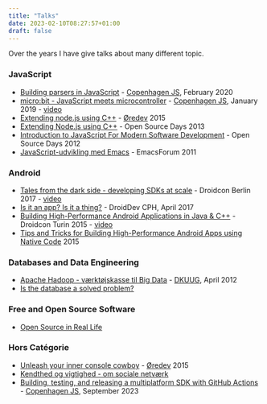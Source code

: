 ```yaml
---
title: "Talks"
date: 2023-02-10T08:27:57+01:00
draft: false
---
```


Over the years I have give talks about many different topic.

### JavaScript
* [Building parsers in JavaScript](buildingparsersinjavascript-200221073752.pdf) - [Copenhagen JS](https://copenhagenjs.dk), February 2020
* [micro:bit - JavaScript meets microcontroller](microbitandjavascript-190125061500.pdf) - [Copenhagen JS](https://copenhagenjs.dk), January 2019 - [video](https://www.youtube.com/watch?v=HYqxc_zjqMg&t=49s)
* [Extending node.js using C++](node-151107092256-lva1-app6891.pdf) - [Øredev](https://oredev.org/) 2015
* [Extending Node.js using C++](extending-nodejs-using-c-150418024335-conversion-gate01.pdf) - Open Source Days 2013
* [Introduction to JavaScript For Modern Software Development](osd12-js-120308092026-phpapp02.pdf) - Open Source Days 2012
* [JavaScript-udvikling med Emacs](js-emacs-120814073854-phpapp01.pdf) - EmacsForum 2011

### Android
* [Tales from the dark side - developing SDKs at scale](2017-09-05-kg-droidcon-berlin-170907153223.pdf) - Droidcon Berlin 2017 - [video](https://www.youtube.com/watch?v=pA1Mq-Z6NAM&t=38s)
* [Is it an app? Is it a thing?](android-things-170423065108.pdf) - DroidDev CPH, April 2017
* [Building High-Performance Android Applications in Java & C++](building-high-performance-android-apps-in-java-and-c++.pdf) - Droidcon Turin 2015 - [video](https://www.youtube.com/watch?v=CXkQt6LSPeI)
* [Tips and Tricks for Building High-Performance Android Apps using Native Code](tips-n-tricks-building-android-apps-with-native-code.pdf) 2015

### Databases and Data Engineering
* [Apache Hadoop - værktøjskasse til Big Data](dkuug-21aug2012-120823031713-phpapp02.pdf) - [DKUUG](http://www.dkuug.dk/), April 2012
* [Is the database a solved problem?](is-the-database-a-solved-problem.pdf)

### Free and Open Source Software
* [Open Source in Real Life](open-source-in-real-life-191022064452.pdf)

### Hors Catégorie
* [Unleash your inner console cowboy](consolecowboy-151107092035-lva1-app6892.pdf) - [Øredev](https://oredev.org/) 2015
* [Kendthed og vigtighed - om sociale netværk](sociale-netvrk-140930085739-phpapp01.pdf)
* [Building, testing, and releasing a multiplatform SDK with GitHub Actions](RJS_and_GitHub_Actions_-_CopenhagenJS_September_2023.pdf) - [Copenhagen JS](https://copenhagenjs.dk), September 2023

